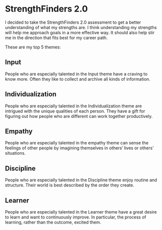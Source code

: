 StrengthFinders 2.0
==============

I decided to take the StrengthFinders 2.0 assessment to get a better understanding of what my strengths are. I think understanding my strengths will help me approach goals in a more effective way. It should also help stir me in the direction that fits best for my career path. 


These are my top 5 themes:

## Input
People who are especially talented in the Input theme have a craving to know more. Often they like to collect and archive all kinds of information.

## Individualization
People who are especially talented in the Individualization theme are intrigued with the unique qualities of each person. They have a gift for figuring out how people who are different can work together productively.

## Empathy
People who are especially talented in the empathy theme can sense the feelings of other people by imagining themselves in others’ lives or others’ situations.

## Discipline
People who are especially talented in the Discipline theme enjoy routine and structure. Their world is best described by the order they create.

## Learner
People who are especially talented in the Learner theme have a great desire to learn and want to continuously improve. In particular, the process of learning, rather than the outcome, excited them.
